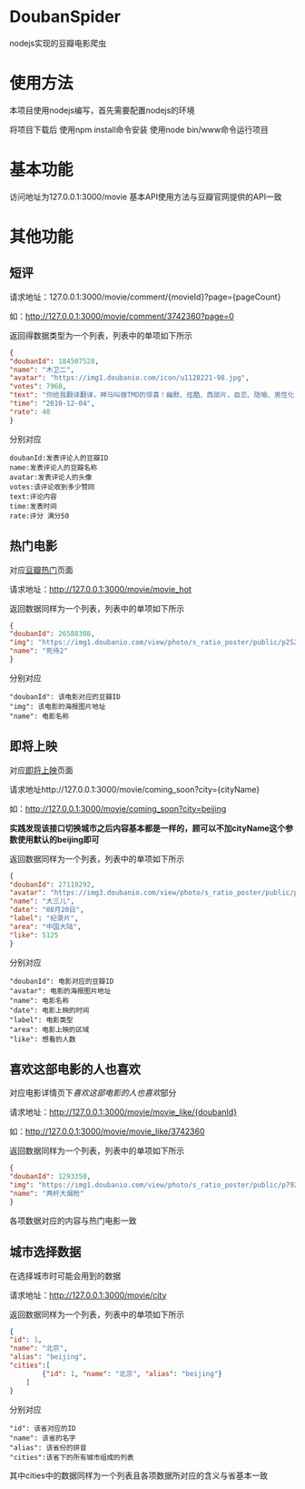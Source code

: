 # DoubanSpider
nodejs实现的豆瓣电影爬虫
# 使用方法
本项目使用nodejs编写，首先需要配置nodejs的环境

将项目下载后 使用npm install命令安装
使用node bin/www命令运行项目

# 基本功能
访问地址为127.0.0.1:3000/movie
基本API使用方法与豆瓣官网提供的API一致
# 其他功能
## 短评
请求地址：127.0.0.1:3000/movie/comment/{movieId}?page={pageCount}

如：http://127.0.0.1:3000/movie/comment/3742360?page=0

返回得数据类型为一个列表，列表中的单项如下所示

```json
{
"doubanId": 184507528,
"name": "木卫二",
"avatar": "https://img1.doubanio.com/icon/u1128221-98.jpg",
"votes": 7968,
"text": "你给我翻译翻译，神马叫做TMD的惊喜！幽默、炫酷、西部片，自恋、隐喻、男性化，黑色、血腥、怪点子，卖腐、露点、性暗示，酒神、荒诞、神经错乱，草莽气息、英雄情结、革命浪漫主义外加一分的孤独。",
"time": "2010-12-04",
"rate": 40
}
```

分别对应

```
doubanId:发表评论人的豆瓣ID
name:发表评论人的豆瓣名称
avatar:发表评论人的头像
votes:该评论收到多少赞同
text:评论内容
time:发表时间
rate:评分 满分50
```

## 热门电影
对应[豆瓣热门](https://movie.douban.com/explore#!type=movie&tag=%E7%83%AD%E9%97%A8&sort=recommend&page_limit=20&page_start=0)页面

请求地址：http://127.0.0.1:3000/movie/movie_hot

返回数据同样为一个列表，列表中的单项如下所示

```json
{
"doubanId": 26588308,
"img": "https://img1.doubanio.com/view/photo/s_ratio_poster/public/p2521499639.jpg",
"name": "死侍2"
}
```

分别对应

```
"doubanId": 该电影对应的豆瓣ID
"img": 该电影的海报图片地址
"name": 电影名称
```

## 即将上映

对应[即将上映](https://movie.douban.com/cinema/later/beijing/)页面

请求地址http://127.0.0.1:3000/movie/coming_soon?city={cityName}

如：http://127.0.0.1:3000/movie/coming_soon?city=beijing

**实践发现该接口切换城市之后内容基本都是一样的，顾可以不加cityName这个参数使用默认的beijing即可**

返回数据同样为一个列表，列表中的单项如下所示

```json
{
"doubanId": 27119292,
"avatar": "https://img3.doubanio.com/view/photo/s_ratio_poster/public/p2530569532.webp",
"name": "大三儿",
"date": "08月20日",
"label": "纪录片",
"area": "中国大陆",
"like": 5125
}
```

分别对应

```
"doubanId": 电影对应的豆瓣ID
"avatar": 电影的海报图片地址
"name": 电影名称
"date": 电影上映的时间
"label": 电影类型
"area": 电影上映的区域
"like": 想看的人数
```

## 喜欢这部电影的人也喜欢

对应电影详情页下*喜欢这部电影的人也喜欢*部分

请求地址：http://127.0.0.1:3000/movie/movie_like/{doubanId}

如：http://127.0.0.1:3000/movie/movie_like/3742360

返回数据同样为一个列表，列表中的单项如下所示

```json
{
"doubanId": 1293350,
"img": "https://img1.doubanio.com/view/photo/s_ratio_poster/public/p792443418.webp",
"name": "两杆大烟枪"
}
```

各项数据对应的内容与热门电影一致

## 城市选择数据

在选择城市时可能会用到的数据

请求地址：http://127.0.0.1:3000/movie/city

返回数据同样为一个列表，列表中的单项如下所示

```json
{
"id": 1,
"name": "北京",
"alias": "beijing",
"cities":[
		{"id": 1, "name": "北京", "alias": "beijing"}
	]
}
```

分别对应

```
"id": 该省对应的ID
"name": 该省的名字
"alias": 该省份的拼音
"cities":该省下的所有城市组成的列表
```

其中cities中的数据同样为一个列表且各项数据所对应的含义与省基本一致